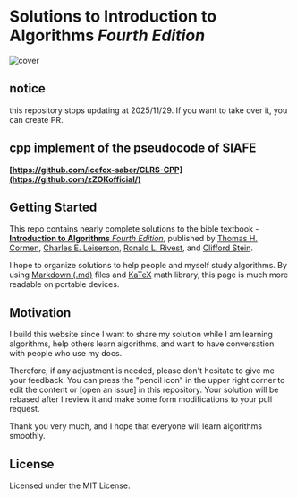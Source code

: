 # Solutions to **Introduction to Algorithms** _Fourth Edition_

![cover](./docs//assets/cover.png)

## notice

this repository stops updating at 2025/11/29. If you want to take over it, you can create PR.

## cpp implement of the pseudocode of SIAFE

**[https://github.com/icefox-saber/CLRS-CPP](https://github.com/zZOKofficial/)**

## Getting Started

This repo contains nearly complete solutions to the bible textbook - [**Introduction to Algorithms** _Fourth Edition_](https://mitpress.mit.edu/books/introduction-algorithms-Fourth-edition), published by [Thomas H. Cormen](https://mitpress.mit.edu/contributors/thomas-h-cormen), [Charles E. Leiserson](https://mitpress.mit.edu/contributors/charles-e-leiserson), [Ronald L. Rivest](https://mitpress.mit.edu/contributors/ronald-l-rivest), and [Clifford Stein](https://mitpress.mit.edu/contributors/clifford-stein).

I hope to organize solutions to help people and myself study algorithms. By using [Markdown (.md)](https://en.wikipedia.org/wiki/Markdown) files and [KaTeX](https://katex.org) math library, this page is much more readable on portable devices.

## Motivation

I build this website since I want to share my solution while I am learning algorithms, help others learn algorithms, and want to have conversation with people who use my docs.

Therefore, if any adjustment is needed, please don't hesitate to give me your feedback. You can press the "pencil icon" in the upper right corner to edit the content or [open an issue] in this repository. Your solution will be rebased after I review it and make some form modifications to your pull request.

Thank you very much, and I hope that everyone will learn algorithms smoothly.

## License

Licensed under the MIT License.
